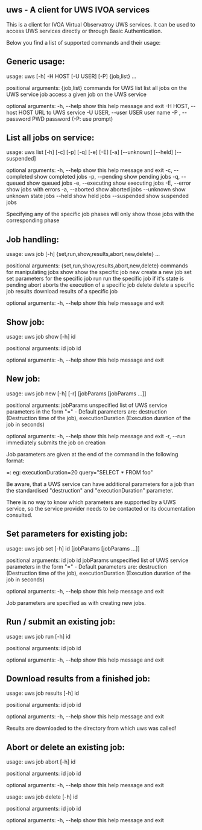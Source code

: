 uws - A client for UWS IVOA services
---------------------------------------

This is a client for IVOA Virtual Observatroy UWS services.
It can be used to access UWS services directly or through Basic
Authentication.

Below you find a list of supported commands and their usage:

Generic usage:
--------------

usage: uws [-h] -H HOST [-U USER] [-P] {job,list} ...

positional arguments:
  {job,list}            commands for UWS
    list                list all jobs on the UWS service
    job                 access a given job on the UWS service

optional arguments:
  -h, --help            show this help message and exit
  -H HOST, --host HOST  URL to UWS service
  -U USER, --user USER  user name
  -P , --password PWD     password (-P: use prompt)


List all jobs on service:
-------------------------

usage: uws list [-h] [-c] [-p] [-q] [-e] [-E] [-a] [--unknown] [--held]
                   [--suspended]

optional arguments:
  -h, --help       show this help message and exit
  -c, --completed  show completed jobs
  -p, --pending    show pending jobs
  -q, --queued     show queued jobs
  -e, --executing  show executing jobs
  -E, --error      show jobs with errors
  -a, --aborted    show aborted jobs
  --unknown        show unknown state jobs
  --held           show held jobs
  --suspended      show suspended jobs


Specifying any of the specific job phases will only show those jobs with the
corresponding phase


Job handling:
-------------

usage: uws job [-h] {set,run,show,results,abort,new,delete} ...

positional arguments:
  {set,run,show,results,abort,new,delete}
                        commands for manipulating jobs
    show                show the specific job
    new                 create a new job
    set                 set parameters for the specific job
    run                 run the specific job if it's state is pending
    abort               aborts the execution of a specific job
    delete              delete a specific job
    results             download results of a specific job

optional arguments:
  -h, --help            show this help message and exit


Show job:
---------

usage: uws job show [-h] id

positional arguments:
  id          job id

optional arguments:
  -h, --help  show this help message and exit


New job:
--------

usage: uws job new [-h] [-r] [jobParams [jobParams ...]]

positional arguments:
  jobParams   unspecified list of UWS service parameters in the form
              "<parameter>=<value>" - Default parameters are: destruction
              (Destruction time of the job), executionDuration (Execution
              duration of the job in seconds)

optional arguments:
  -h, --help  show this help message and exit
  -r, --run   immediately submits the job on creation

Job parameters are given at the end of the command in the following format:

<parameter>=<value>: eg: executionDuration=20
                         query="SELECT * FROM foo"

Be aware, that a UWS service can have additional parameters for a job than the
standardised "destruction" and "executionDuration" parameter.

There is no way to know which parameters are supported by a UWS service, so the
service provider needs to be contacted or its documentation consulted.


Set parameters for existing job:
--------------------------------

usage: uws job set [-h] id [jobParams [jobParams ...]]

positional arguments:
  id          job id
  jobParams   unspecified list of UWS service parameters in the form
              "<parameter>=<value>" - Default parameters are: destruction
              (Destruction time of the job), executionDuration (Execution
              duration of the job in seconds)

optional arguments:
  -h, --help  show this help message and exit


Job parameters are specified as with creating new jobs.


Run / submit an existing job:
-----------------------------

usage: uws job run [-h] id

positional arguments:
  id          job id

optional arguments:
  -h, --help  show this help message and exit


Download results from a finished job:
-------------------------------------

usage: uws job results [-h] id

positional arguments:
  id          job id

optional arguments:
  -h, --help  show this help message and exit


Results are downloaded to the directory from which uws was called!


Abort or delete an existing job:
--------------------------------

usage: uws job abort [-h] id

positional arguments:
  id          job id

optional arguments:
  -h, --help  show this help message and exit


usage: uws job delete [-h] id

positional arguments:
  id          job id

optional arguments:
  -h, --help  show this help message and exit
